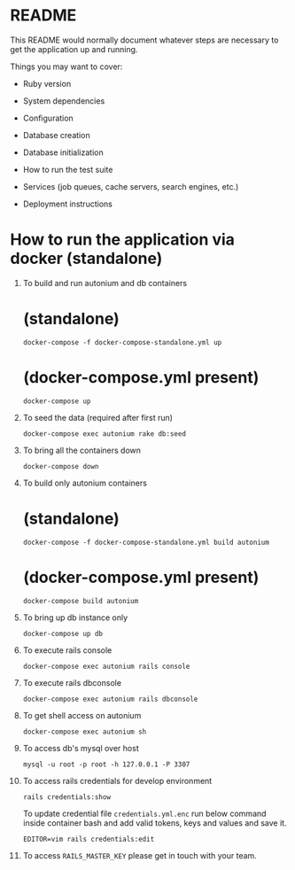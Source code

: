# README

This README would normally document whatever steps are necessary to get the
application up and running.

Things you may want to cover:

* Ruby version

* System dependencies

* Configuration

* Database creation

* Database initialization

* How to run the test suite

* Services (job queues, cache servers, search engines, etc.)

* Deployment instructions

# How to run the application via docker (standalone)
1. To build and run autonium and db containers
    # (standalone)
   ```docker-compose -f docker-compose-standalone.yml up```
   # (docker-compose.yml present)
   ```docker-compose up```

2. To seed the data (required after first run)

   ```docker-compose exec autonium rake db:seed```

3. To bring all the containers down

   ```docker-compose down```

4. To build only autonium containers
   # (standalone)
   ```docker-compose -f docker-compose-standalone.yml build autonium```
   # (docker-compose.yml present)
   ```docker-compose build autonium```

5. To bring up db instance only

   ```docker-compose up db```

6. To execute rails console

   ```docker-compose exec autonium rails console```

7. To execute rails dbconsole

   ```docker-compose exec autonium rails dbconsole```

8. To get shell access on autonium

   ```docker-compose exec autonium sh```

9. To access db's mysql over host

   ```mysql -u root -p root -h 127.0.0.1 -P 3307```

10. To access rails credentials for develop environment

    ```rails credentials:show```

    To update credential file ```credentials.yml.enc```  run below command inside container bash and add valid tokens,
    keys and values and save it.

    ```EDITOR=vim rails credentials:edit```

11. To access ```RAILS_MASTER_KEY``` please get in touch with your team.
